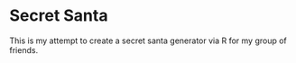 # Secret Santa

This is my attempt to create a secret santa generator via R for my group of friends.